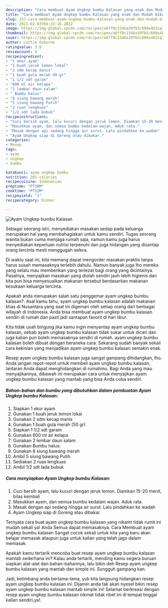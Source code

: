 ```yaml
---
description: "Cara membuat Ayam Ungkep bumbu Kalasan yang enak dan Mudah Dibuat"
title: "Cara membuat Ayam Ungkep bumbu Kalasan yang enak dan Mudah Dibuat"
slug: 157-cara-membuat-ayam-ungkep-bumbu-kalasan-yang-enak-dan-mudah-dibuat
date: 2021-02-03T04:23:16.281Z
image: https://img-global.cpcdn.com/recipes/a6ff8c234ba39fb5/680x482cq70/ayam-ungkep-bumbu-kalasan-foto-resep-utama.jpg
thumbnail: https://img-global.cpcdn.com/recipes/a6ff8c234ba39fb5/680x482cq70/ayam-ungkep-bumbu-kalasan-foto-resep-utama.jpg
cover: https://img-global.cpcdn.com/recipes/a6ff8c234ba39fb5/680x482cq70/ayam-ungkep-bumbu-kalasan-foto-resep-utama.jpg
author: Lottie Osborne
ratingvalue: 3.8
reviewcount: 4
recipeingredient:
- "1 ekor ayam"
- "1 buah jeruk lemon lokal"
- "2 sdm kecap manis"
- "1 buah gula merah 50 gr"
- "1 1/2 sdt garam"
- "600 ml air kelapa"
- "2 lembar daun salam"
- " Bumbu halus"
- "8 siung bawang merah"
- "5 siung bawang Putih"
- "2 ruas lengkuas"
- "1/2 sdt lada bubuk"
recipeinstructions:
- "Cuci bersih ayam, lalu kucuri dengan jeruk lemon. Diamkan 15-20 menit, bilas kembali"
- "Masukkan ayam, dan semua bumbu kedalam wajan. Aduk rata."
- "Masak dengan api sedang hingga air surut. Lalu pindahkan ke wadah"
- "Ayam Ungkep siap di Goreng atau dibakar."
categories:
- Resep
tags:
- ayam
- ungkep
- bumbu

katakunci: ayam ungkep bumbu 
nutrition: 281 calories
recipecuisine: Indonesian
preptime: "PT38M"
cooktime: "PT32M"
recipeyield: "1"
recipecategory: Dinner

---
```



![Ayam Ungkep bumbu Kalasan](https://img-global.cpcdn.com/recipes/a6ff8c234ba39fb5/680x482cq70/ayam-ungkep-bumbu-kalasan-foto-resep-utama.jpg)

Sebagai seorang istri, menyediakan masakan sedap pada keluarga merupakan hal yang membahagiakan untuk kamu sendiri. Tugas seorang  wanita bukan cuma menjaga rumah saja, namun kamu juga harus menyediakan keperluan nutrisi terpenuhi dan juga hidangan yang disantap orang tercinta mesti menggugah selera.

Di waktu  saat ini, kita memang dapat mengorder masakan praktis tanpa harus susah memasaknya terlebih dahulu. Namun banyak juga lho mereka yang selalu mau memberikan yang terlezat bagi orang yang dicintainya. Pasalnya, menyajikan masakan yang diolah sendiri jauh lebih higienis dan kita pun bisa menyesuaikan makanan tersebut berdasarkan makanan kesukaan keluarga tercinta. 



Apakah anda merupakan salah satu penggemar ayam ungkep bumbu kalasan?. Asal kamu tahu, ayam ungkep bumbu kalasan adalah makanan khas di Nusantara yang saat ini digemari oleh setiap orang dari berbagai wilayah di Indonesia. Anda bisa membuat ayam ungkep bumbu kalasan sendiri di rumah dan pasti jadi santapan favorit di hari libur.

Kita tidak usah bingung jika kamu ingin menyantap ayam ungkep bumbu kalasan, sebab ayam ungkep bumbu kalasan tidak sukar untuk dicari dan juga kalian pun boleh memasaknya sendiri di rumah. ayam ungkep bumbu kalasan boleh dibuat dengan beraneka cara. Sekarang sudah banyak sekali cara kekinian yang menjadikan ayam ungkep bumbu kalasan semakin enak.

Resep ayam ungkep bumbu kalasan juga sangat gampang dihidangkan, lho. Anda jangan repot-repot untuk membeli ayam ungkep bumbu kalasan, lantaran Anda dapat menghidangkan di rumahmu. Bagi Anda yang mau menyajikannya, dibawah ini merupakan cara untuk menyajikan ayam ungkep bumbu kalasan yang mantab yang bisa Anda coba sendiri.

<!--inarticleads1-->

##### Bahan-bahan dan bumbu yang dibutuhkan dalam pembuatan Ayam Ungkep bumbu Kalasan:

1. Siapkan 1 ekor ayam
1. Gunakan 1 buah jeruk lemon lokal
1. Gunakan 2 sdm kecap manis
1. Gunakan 1 buah gula merah (50 gr)
1. Siapkan 1 1/2 sdt garam
1. Gunakan 600 ml air kelapa
1. Gunakan 2 lembar daun salam
1. Gunakan  Bumbu halus:
1. Gunakan 8 siung bawang merah
1. Ambil 5 siung bawang Putih
1. Sediakan 2 ruas lengkuas
1. Ambil 1/2 sdt lada bubuk




<!--inarticleads2-->

##### Cara menyiapkan Ayam Ungkep bumbu Kalasan:

1. Cuci bersih ayam, lalu kucuri dengan jeruk lemon. Diamkan 15-20 menit, bilas kembali
1. Masukkan ayam, dan semua bumbu kedalam wajan. Aduk rata.
1. Masak dengan api sedang hingga air surut. Lalu pindahkan ke wadah
1. Ayam Ungkep siap di Goreng atau dibakar.




Ternyata cara buat ayam ungkep bumbu kalasan yang nikamt tidak rumit ini mudah sekali ya! Anda Semua dapat memasaknya. Cara Membuat ayam ungkep bumbu kalasan Sangat cocok sekali untuk kita yang baru akan belajar memasak ataupun juga untuk kalian yang telah jago dalam memasak.

Apakah kamu tertarik mencoba buat resep ayam ungkep bumbu kalasan mantab sederhana ini? Kalau anda tertarik, mending kamu segera buruan siapkan alat-alat dan bahan-bahannya, lalu bikin deh Resep ayam ungkep bumbu kalasan yang mantab dan simple ini. Sungguh gampang kan. 

Jadi, ketimbang anda berlama-lama, yuk kita langsung hidangkan resep ayam ungkep bumbu kalasan ini. Dijamin anda tak akan nyesel bikin resep ayam ungkep bumbu kalasan mantab simple ini! Selamat berkreasi dengan resep ayam ungkep bumbu kalasan nikmat tidak ribet ini di tempat tinggal kalian sendiri,ya!.

